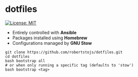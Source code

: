 # dotfiles
[![License: MIT](https://img.shields.io/badge/License-MIT-blue.svg)](https://opensource.org/licenses/MIT)

* Entirely controlled with **Ansible**
* Packages installed using **Homebrew**
* Configurations managed by **GNU Stow**

```shell
git clone https://github.com/robertstojs/dotfiles.git
cd dotfiles
bash bootstrap all
# or when only running a specific tag (defaults to 'stow')
bash bootstrap <tag>
```
